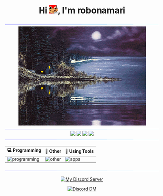 <h1 align="center">Hi <img src="Coffee_duck.png" alt="اردک قهوه" width="27" height="27"/>, I'm robonamari</h1>

<div>
<img src="Color_bar.gif">
    
<div align="center">
<img align="center" src="cabin.gif" alt="کلبه" width="419" height="325"/>
</div>

<img src="Color_bar.gif">

<div align="center">

  <img src="https://github-readme-stats.vercel.app/api?username=robonamari&theme=transparent"/>
  <img src="https://github-readme-stats.vercel.app/api/top-langs/?username=robonamari&theme=transparent"/>
  <img src="https://github-readme-streak-stats.herokuapp.com/?user=robonamari&theme=transparent&hide_border=true&stroke=0000&background=0D1117"/>
  <img src="https://github-profile-trophy.vercel.app/?username=robonamari&theme=onedark&no-bg=true&no-frame=true"/>
  
</div>



<img src="Color_bar.gif">


<div align="center">

| 💻 Programming | 🔎 Other | 🧰 Using Tools |
| ----------- | ----------- | ----------- |
| ![programming](https://skillicons.dev/icons?i=py,html,css,js) | ![other](https://skillicons.dev/icons?i=wordpress,sqlite,bots,md) | ![apps](https://skillicons.dev/icons?i=github,discord,powershell,vscode)
</div>


<img src="Color_bar.gif">
</div>

<div align="center">

[![My Discord Server](https://discord.com/api/guilds/1044595742259556373/widget.png?style=banner2)](https://discord.gg/XEpFbnqrTq)

[![Discord DM](https://discord.c99.nl/widget/theme-3/905561025829548113.png)](https://discordapp.com/users/905561025829548113)

</div>
